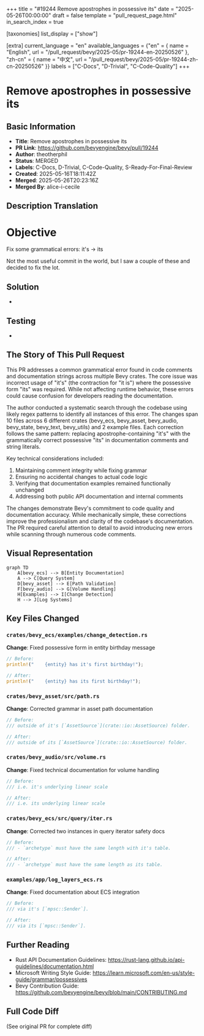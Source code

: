+++
title = "#19244 Remove apostrophes in possessive its"
date = "2025-05-26T00:00:00"
draft = false
template = "pull_request_page.html"
in_search_index = true

[taxonomies]
list_display = ["show"]

[extra]
current_language = "en"
available_languages = {"en" = { name = "English", url = "/pull_request/bevy/2025-05/pr-19244-en-20250526" }, "zh-cn" = { name = "中文", url = "/pull_request/bevy/2025-05/pr-19244-zh-cn-20250526" }}
labels = ["C-Docs", "D-Trivial", "C-Code-Quality"]
+++

# Remove apostrophes in possessive its

## Basic Information
- **Title**: Remove apostrophes in possessive its
- **PR Link**: https://github.com/bevyengine/bevy/pull/19244
- **Author**: theotherphil
- **Status**: MERGED
- **Labels**: C-Docs, D-Trivial, C-Code-Quality, S-Ready-For-Final-Review
- **Created**: 2025-05-16T18:11:42Z
- **Merged**: 2025-05-26T20:23:16Z
- **Merged By**: alice-i-cecile

## Description Translation
# Objective

Fix some grammatical errors: it's -> its

Not the most useful commit in the world, but I saw a couple of these and decided to fix the lot.

## Solution
-

## Testing
-

## The Story of This Pull Request

This PR addresses a common grammatical error found in code comments and documentation strings across multiple Bevy crates. The core issue was incorrect usage of "it's" (the contraction for "it is") where the possessive form "its" was required. While not affecting runtime behavior, these errors could cause confusion for developers reading the documentation.

The author conducted a systematic search through the codebase using likely regex patterns to identify all instances of this error. The changes span 10 files across 6 different crates (bevy_ecs, bevy_asset, bevy_audio, bevy_state, bevy_text, bevy_utils) and 2 example files. Each correction follows the same pattern: replacing apostrophe-containing "it's" with the grammatically correct possessive "its" in documentation comments and string literals.

Key technical considerations included:
1. Maintaining comment integrity while fixing grammar
2. Ensuring no accidental changes to actual code logic
3. Verifying that documentation examples remained functionally unchanged
4. Addressing both public API documentation and internal comments

The changes demonstrate Bevy's commitment to code quality and documentation accuracy. While mechanically simple, these corrections improve the professionalism and clarity of the codebase's documentation. The PR required careful attention to detail to avoid introducing new errors while scanning through numerous code comments.

## Visual Representation

```mermaid
graph TD
    A[bevy_ecs] --> B[Entity Documentation]
    A --> C[Query System]
    D[bevy_asset] --> E[Path Validation]
    F[bevy_audio] --> G[Volume Handling]
    H[Examples] --> I[Change Detection]
    H --> J[Log Systems]
```

## Key Files Changed

### `crates/bevy_ecs/examples/change_detection.rs`
**Change**: Fixed possessive form in entity birthday message
```rust
// Before:
println!("    {entity} has it's first birthday!");

// After:
println!("    {entity} has its first birthday!");
```

### `crates/bevy_asset/src/path.rs`
**Change**: Corrected grammar in asset path documentation
```rust
// Before:
/// outside of it's [`AssetSource`](crate::io::AssetSource) folder.

// After:
/// outside of its [`AssetSource`](crate::io::AssetSource) folder.
```

### `crates/bevy_audio/src/volume.rs`
**Change**: Fixed technical documentation for volume handling
```rust
// Before:
/// i.e. it's underlying linear scale

// After:
/// i.e. its underlying linear scale
```

### `crates/bevy_ecs/src/query/iter.rs`
**Change**: Corrected two instances in query iterator safety docs
```rust
// Before:
/// - `archetype` must have the same length with it's table.

// After:
/// - `archetype` must have the same length as its table.
```

### `examples/app/log_layers_ecs.rs`
**Change**: Fixed documentation about ECS integration
```rust
// Before:
/// via it's [`mpsc::Sender`].

// After:
/// via its [`mpsc::Sender`].
```

## Further Reading
- Rust API Documentation Guidelines: https://rust-lang.github.io/api-guidelines/documentation.html
- Microsoft Writing Style Guide: https://learn.microsoft.com/en-us/style-guide/grammar/possessives
- Bevy Contribution Guide: https://github.com/bevyengine/bevy/blob/main/CONTRIBUTING.md

## Full Code Diff
(See original PR for complete diff)